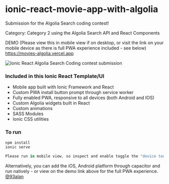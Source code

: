 # ionic-react-movie-app-with-algolia
Submission for the Algolia Search coding contest!

Category:
Category 2 using the Algolia Search API and React Components

DEMO (Please view this in mobile view if on desktop, or visit the link on your mobile device as there is full PWA experience included - see below)
https://movies-algolia.vercel.app

![Ionic React Algolia Search Coding contest submission](https://repository-images.githubusercontent.com/362750296/88287380-a8ed-11eb-9015-0da48f381961)

### Included in this Ionic React Template/UI
* Mobile app built with Ionic Framework and React
* Custom PWA install button prompt through service worker
* Fully enabled PWA, responsive to all devices (both Android and IOS)
* Custom Algolia widgets built in React
* Custom animations
* SASS Modules
* Ionic CSS utilities

### To run

```javascript
npm install
ionic serve

Please run in mobile view, so inspect and enable toggle the "device toolbar" button for mobile view and view on a device.
```

Alternatively, you can add the iOS, Android platform through capacitor and run natively - or view on the demo link above for the full PWA experience.
[@93alan](https://twitter.com/93alan)
